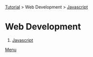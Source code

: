 [Tutorial](/tutorial/) > Web Development > [Javascript](/tutorial/web-development/javascript/)

# Web Development

1. [Javascript](/tutorial/web-development/javascript/)

[Menu](/menu/)
